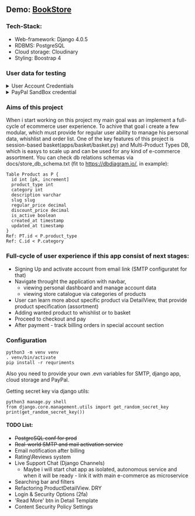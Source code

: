 ## Demo: [BookStore](https://ichi1-bookstore.herokuapp.com/)

### Tech-Stack:
- Web-framework: Django 4.0.5
- RDBMS: PostgreSQL
- Cloud storage: Cloudinary 
- Styling: Boostrap 4

### User data for testing
<details>
  <summary>User Account Credentials</summary>
  
  ```
  Username: jid59797@xcoxc.com
  Password: bSUfVRmeUe3k8Bd
  ```
  
</details>

<details>
  <summary>PayPal SandBox credential</summary>
  
  Chech this docs file. Let me know if sandbox money account was exousted 
  ```
  /docs/paypal.txt
  ```
</details>


### Aims of this project
When i start working on this project my main goal was an implement a full-cycle of ecommerce user experience. To achive that goal i create a few modular, which must provide for regular user ability to manage his personal data, whishlist and order list. One of the key features of this project is session-based basket(apps/basket/basket.py) and Multi-Product Types DB, which is easys to scale up and can be used for any kind of e-commerce assortment. 
You can check db relations schemas via docs/store_db_schema.txt (fit to https://dbdiagram.io/, in example):
```
Table Product as P {
  id int [pk, increment]
  product_type int
  category int
  description varchar
  slug slug
  regular_price decimal
  discount_price decimal
  is_active boolean
  created_at timestamp
  updated_at timestamp
}
Ref: PT.id < P.product_type 
Ref: C.id < P.category
```

### Full-cycle of user experience if this app consist of next stages:
- Signing Up and activate account from email link (SMTP configuratet for that)
- Navigate throught the application with navbar, 
  - viewing personal dashboard and manage account data  
  - viewing store catalogue via categories of products
- User can learn more about specific product via DetailView, that provide product specification (assortment)
- Adding wanted product to whishlist or to basket
- Proceed to checkout and pay
- After payment - track billing orders in special account section 

### Configuration 
```
python3 -m venv venv
. venv/bin/activate
pip install -r requriments
```
Also you need to provide your own .evn variables for SMTP, django app, cloud storage and PayPal.

Getting secret key via django utils:
```
python3 manage.py shell
from django.core.management.utils import get_random_secret_key
print(get_random_secret_key())
```


#### TODO List:
- ~~PostgreSQL conf for prod~~
- ~~Real-world SMTP and mail activation service~~
- Email notification after billing
- Rating\Reviews system
- Live Support Chat (Django Channels)
  - Maybe i will start chat app as isolated, autonomous service and when it will be ready - link it with main e-commerce as microservice
- Searching bar and filters 
- Refactoring ProductDetailView. DRY
- Login & Security Options (2fa)
- 'Read More' btn in Detail Template
- Content Security Policy Settings

